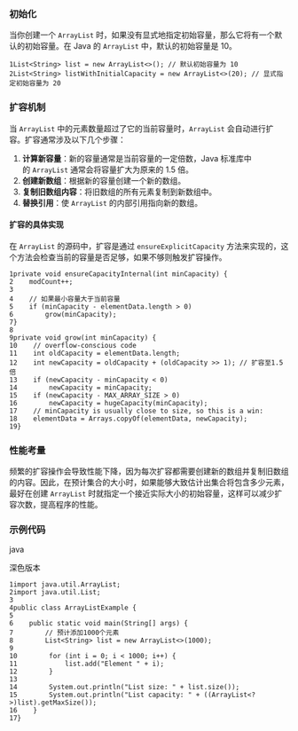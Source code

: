 ### 初始化

当你创建一个 `ArrayList` 时，如果没有显式地指定初始容量，那么它将有一个默认的初始容量。在 Java 的 `ArrayList` 中，默认的初始容量是 10。

```
1List<String> list = new ArrayList<>(); // 默认初始容量为 10
2List<String> listWithInitialCapacity = new ArrayList<>(20); // 显式指定初始容量为 20
```

### 扩容机制

当 `ArrayList` 中的元素数量超过了它的当前容量时，`ArrayList` 会自动进行扩容。扩容通常涉及以下几个步骤：

1. **计算新容量**：新的容量通常是当前容量的一定倍数，Java 标准库中的 `ArrayList` 通常会将容量扩大为原来的 1.5 倍。
2. **创建新数组**：根据新的容量创建一个新的数组。
3. **复制旧数组内容**：将旧数组的所有元素复制到新数组中。
4. **替换引用**：使 `ArrayList` 的内部引用指向新的数组。

#### 扩容的具体实现

在 `ArrayList` 的源码中，扩容是通过 `ensureExplicitCapacity` 方法来实现的，这个方法会检查当前的容量是否足够，如果不够则触发扩容操作。

```
1private void ensureCapacityInternal(int minCapacity) {
2    modCount++;
3
4    // 如果最小容量大于当前容量
5    if (minCapacity - elementData.length > 0)
6        grow(minCapacity);
7}
8
9private void grow(int minCapacity) {
10    // overflow-conscious code
11    int oldCapacity = elementData.length;
12    int newCapacity = oldCapacity + (oldCapacity >> 1); // 扩容至1.5倍
13    if (newCapacity - minCapacity < 0)
14        newCapacity = minCapacity;
15    if (newCapacity - MAX_ARRAY_SIZE > 0)
16        newCapacity = hugeCapacity(minCapacity);
17    // minCapacity is usually close to size, so this is a win:
18    elementData = Arrays.copyOf(elementData, newCapacity);
19}
```

### 性能考量

频繁的扩容操作会导致性能下降，因为每次扩容都需要创建新的数组并复制旧数组的内容。因此，在预计集合的大小时，如果能够大致估计出集合将包含多少元素，最好在创建 `ArrayList` 时就指定一个接近实际大小的初始容量，这样可以减少扩容次数，提高程序的性能。

### 示例代码

java

深色版本

```
1import java.util.ArrayList;
2import java.util.List;
3
4public class ArrayListExample {
5
6    public static void main(String[] args) {
7        // 预计添加1000个元素
8        List<String> list = new ArrayList<>(1000);
9
10        for (int i = 0; i < 1000; i++) {
11            list.add("Element " + i);
12        }
13
14        System.out.println("List size: " + list.size());
15        System.out.println("List capacity: " + ((ArrayList<?>)list).getMaxSize());
16    }
17}
```